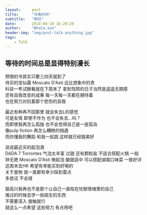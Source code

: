 ```yaml
---
layout:     post
title:      "乌龟时间"
subtitle:   "絮叨"
date:       2018-04-18 16:29:20
author:     "Whale.Sun"
header-img: "img/post-talk-anything.jpg"
tags:
    - Talk
---
```


## 等待的时间总是显得特别漫长

预借的书其实只要三四天就到了  
待买的宝仙露 Moscato D'Asti 远比想象中的贵  
科目一考试眼看就在下周末了 拿到驾照的日子当然是遥遥无期感  
还有自我改变的成果 每一天每一天都在期待着  
也在努力对抗着那个悲伤的自我  
  
最近有种再不回那里 就会失去L的感觉  
可是友情 即使不作为 也不会失去…吗？  
而即使我再怎么孤独 也不会觉得自己是一座孤岛  
像pulp fiction 再怎么糟糕的相遇  
而你懂我的舞蹈 和我一起跳 这样就已经狠美好  
  
  
说说最近买的起泡酒  
DADA 7 Torrontes 气泡太丰富 过甜 还有颗粒盐 不适合搭配火锅 一般  
钟无艳 Moscato D'Asti 微起泡 酸甜适中 可以搭配湖南口味菜 一致好评  
这周末去HK 希望有幸能买到好喝的  
关于食物 我一直都有幸少踩到雷点  
多尝试 不会错  
  
狠高兴我再也不是那个让自己一直陷在忧郁情绪里的自己  
难过的时候去学一些陌生的东西  
不需要深入 接触就行  
就这么一点希望 这些努力 有点用吧